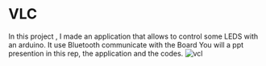 # VLC
In this project , I made an application that allows to control some LEDS with an arduino.
It use Bluetooth communicate with the Board
You will a ppt presention in this rep, the application and the codes.
![vcl](https://user-images.githubusercontent.com/98150516/215990194-13e7c1f5-028f-479d-9cb7-ad5c57d4c1df.png)
